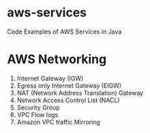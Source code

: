 # aws-services
Code Examples of AWS Services in Java

# AWS Networking

1) Internet Gateway (IGW)
2) Egress only Internet Gateway (EIGW)
3) NAT (Network Address Translation) Gateway
4) Network Access Control List (NACL)
5) Security Group
6) VPC Flow logs
7) Amazon VPC traffic Mirroring
